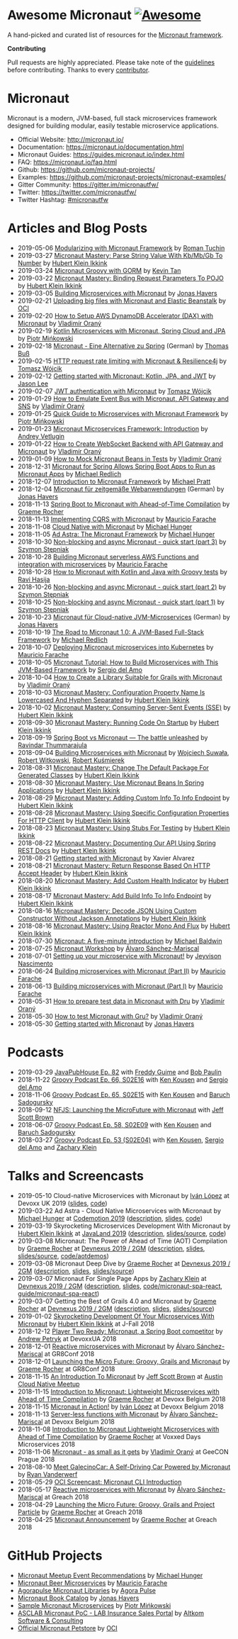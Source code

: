 # Awesome Micronaut [![Awesome](https://cdn.rawgit.com/sindresorhus/awesome/d7305f38d29fed78fa85652e3a63e154dd8e8829/media/badge.svg)](https://github.com/sindresorhus/awesome)

A hand-picked and curated list of resources for the [Micronaut framework](http://micronaut.io).

**Contributing**

Pull requests are highly appreciated.
Please take note of the [guidelines](https://github.com/JonasHavers/awesome-micronaut/blob/master/CONTRIBUTING.md) before contributing.
Thanks to every [contributor](https://github.com/JonasHavers/awesome-micronaut/graphs/contributors).

# Micronaut

Micronaut is a modern, JVM-based, full stack microservices framework designed for building modular, easily testable microservice applications.

* Official Website: http://micronaut.io/
* Documentation: https://micronaut.io/documentation.html
* Micronaut Guides: https://guides.micronaut.io/index.html
* FAQ: https://micronaut.io/faq.html
* Github: https://github.com/micronaut-projects/
* Examples: https://github.com/micronaut-projects/micronaut-examples/
* Gitter Community: https://gitter.im/micronautfw/
* Twitter: https://twitter.com/micronautfw/
* Twitter Hashtag: [#micronautfw](https://twitter.com/hashtag/micronautfw)

# Articles and Blog Posts

* 2019-05-06 [Modularizing with Micronaut Framework](https://kreuzwerker.de/blog/modularizing-with-micronaut-framework) by [Roman Tuchin](https://twitter.com/kreuzwerker)
* 2019-03-27 [Micronaut Mastery: Parse String Value With Kb/Mb/Gb To Number](https://mrhaki.blogspot.com/2019/03/micronaut-mastery-parse-string-value.html) by [Hubert Klein Ikkink](https://twitter.com/mrhaki)
* 2019-03-24 [Micronaut Groovy with GORM](https://medium.com/@S1lv3rd3m0n/micronaut-groovy-with-gorm-3a2d0b12e86b) by [Kevin Tan](https://twitter.com/S1lv3rd3m0n)
* 2019-03-22 [Micronaut Mastery: Binding Request Parameters To POJO](https://mrhaki.blogspot.com/2019/03/micronaut-mastery-binding-request.html) by [Hubert Klein Ikkink](https://twitter.com/mrhaki)
* 2019-03-05 [Building Microservices with Micronaut](http://www.javamagazine.mozaicreader.com/MarchApril2019/#&pageSet=23) by [Jonas Havers](https://twitter.com/JonasHavers)
* 2019-02-21 [Uploading big files with Micronaut and Elastic Beanstalk](https://objectcomputing.com/news/2019/02/21/uploading-big-files-micronaut-and-elastic-beanstalk) by [OCI](https://twitter.com/objectcomputing)
* 2019-02-20 [How to Setup AWS DynamoDB Accelerator (DAX) with Micronaut](https://medium.com/agorapulse-stories/how-to-setup-aws-dynamodb-accelerator-dax-with-micronaut-5b3ade1e3945) by [Vladimír Oraný](https://twitter.com/musketyr)
* 2019-02-19 [Kotlin Microservices with Micronaut, Spring Cloud and JPA](https://piotrminkowski.wordpress.com/2019/02/19/kotlin-microservices-with-micronaut-spring-cloud-and-jpa/) by [Piotr Mińkowski](https://twitter.com/piotr_minkowski)
* 2019-02-18 [Micronaut - Eine Alternative zu Spring](https://www.adesso.de/de/news/blog/micronaut-eine-alternative-zu-spring-4.jsp) (German) by [Thomas Buß](https://twitter.com/_tbuss_)
* 2019-02-15 [HTTP request rate limiting with Micronaut & Resilience4j](https://blog.98elements.com/http-request-rate-limiting-with-micronaut/) by [Tomasz Wójcik](https://twitter.com/_tomaszwojcik)
* 2019-02-12 [Getting started with Micronaut: Kotlin, JPA, and JWT](www.jasondl.ee/posts/2019/micronaut-jpa-jwt-kotlin.html) by [Jason Lee](https://twitter.com/jasondlee)
* 2019-02-07 [JWT authentication with Micronaut](https://blog.98elements.com/jwt-authentication-with-micronaut/) by [Tomasz Wójcik](https://twitter.com/_tomaszwojcik)
* 2019-01-29 [How to Emulate Event Bus with Micronaut, API Gateway and SNS](https://medium.com/agorapulse-stories/how-to-emulate-event-bus-with-micronaut-api-gateway-and-sns-7a6404461b44) by [Vladimír Oraný](https://twitter.com/musketyr)
* 2019-01-25 [Quick Guide to Microservices with Micronaut Framework](https://piotrminkowski.wordpress.com/2019/01/25/quick-guide-to-microservices-with-micronaut-framework/) by [Piotr Mińkowski](https://twitter.com/piotr_minkowski)
* 2019-01-23 [Micronaut Microservices Framework: Introduction](https://blog.codecentric.de/en/2019/01/micronaut-microservices/) by [Andrey Vetlugin](https://twitter.com/avetlugin)
* 2019-01-22 [How to Create WebSocket Backend with API Gateway and Micronaut](https://medium.com/agorapulse-stories/how-to-create-websocket-backend-with-api-gateway-and-micronaut-20c6683f5916) by [Vladimír Oraný](https://twitter.com/musketyr)
* 2019-01-09 [How to Mock Micronaut Beans in Tests](https://medium.com/agorapulse-stories/how-to-mock-micronaut-beans-in-tests-eaba6d20de70) by [Vladimír Oraný](https://twitter.com/musketyr)
* 2018-12-31 [Micronaut for Spring Allows Spring Boot Apps to Run as Micronaut Apps](https://www.infoq.com/news/2018/12/micronaut-for-spring-graalvm) by [Michael Redlich](https://twitter.com/mpredli/)
* 2018-12-07 [Introduction to Micronaut Framework](https://www.baeldung.com/micronaut) by [Michael Pratt](https://github.com/michael-pratt)
* 2018-12-04 [Micronaut für zeitgemäße Webanwendungen](https://www.heise.de/developer/artikel/Micronaut-fuer-zeitgemaesse-Webanwendungen-4237756.html?seite=all) (German) by [Jonas Havers](https://twitter.com/JonasHavers)
* 2018-11-13 [Spring Boot to Micronaut with Ahead-of-Time Compilation](https://objectcomputing.com/news/2018/11/13/spring-boot-micronaut-ahead-time-compilation) by [Graeme Rocher](https://twitter.com/graemerocher)
* 2018-11-13 [Implementing CQRS with Micronaut](https://mfarache.github.io/mfarache/Micronaut-Cqrs-Kafka-microservices/) by [Mauricio Farache](https://twitter.com/mahou5x)
* 2018-11-08 [Cloud Native with Micronaut](https://medium.com/@mesirii/cloud-native-with-micronaut-733c9784850f) by [Michael Hunger](https://twitter.com/mesirii)
* 2018-11-05 [Ad Astra: The Micronaut Framework](https://medium.com/@mesirii/ad-astra-the-micronaut-framework-52ff2d684877) by [Michael Hunger](https://twitter.com/mesirii)
* 2018-10-30 [Non-blocking and async Micronaut - quick start (part 3)](https://e.printstacktrace.blog/micronaut-non-blocking-and-async-part-3/) by [Szymon Stępniak](https://twitter.com/wololock)
* 2018-10-28 [Building Micronaut serverless AWS Functions and integration with microservices](https://mfarache.github.io/mfarache/Micronaut-Functions/) by [Mauricio Farache](https://twitter.com/mahou5x)
* 2018-10-28 [How to Micronaut with Kotlin and Java with Groovy tests](https://javawithravi.com/how-to-micronaut-with-kotlin-and-java-with-groovy-tests/) by [Ravi Hasija](https://twitter.com/java_with_ravi)
* 2018-10-26 [Non-blocking and async Micronaut - quick start (part 2)](https://e.printstacktrace.blog/micronaut-non-blocking-and-async-part-2/) by [Szymon Stępniak](https://twitter.com/wololock)
* 2018-10-25 [Non-blocking and async Micronaut - quick start (part 1)](https://e.printstacktrace.blog/micronaut-non-blocking-and-async-part1/) by [Szymon Stępniak](https://twitter.com/wololock)
* 2018-10-23 [Micronaut für Cloud-native JVM-Microservices](https://www.heise.de/developer/artikel/Micronaut-fuer-Cloud-native-JVM-Microservices-4198374.html?seite=all) (German) by [Jonas Havers](https://twitter.com/JonasHavers)
* 2018-10-19 [The Road to Micronaut 1.0: A JVM-Based Full-Stack Framework](https://www.infoq.com/news/2018/10/the-road-to-micronaut-1.0) by [Michael Redlich](https://twitter.com/mpredli/)
* 2018-10-07 [Deploying Micronaut microservices into Kubernetes](https://mfarache.github.io/mfarache/Deploying-Micronaut-Kubernetes/) by [Mauricio Farache](https://twitter.com/mahou5x)
* 2018-10-05 [Micronaut Tutorial: How to Build Microservices with This JVM-Based Framework](https://www.infoq.com/articles/micronaut-tutorial-microservices-jvm) by [Sergio del Amo](https://twitter.com/sdelamo)
* 2018-10-04 [How to Create a Library Suitable for Grails with Micronaut](https://medium.com/agorapulse-stories/how-to-create-library-suitable-for-grails-with-micronaut-3485329fd7e6) by [Vladimír Oraný](https://twitter.com/musketyr)
* 2018-10-03 [Micronaut Mastery: Configuration Property Name Is Lowercased And Hyphen Separated](http://mrhaki.blogspot.com/2018/10/micronaut-mastery-configuration.html) by [Hubert Klein Ikkink](https://twitter.com/mrhaki)
* 2018-10-02 [Micronaut Mastery: Consuming Server-Sent Events (SSE)](http://mrhaki.blogspot.com/2018/10/micronaut-mastery-consuming-server-sent.html) by [Hubert Klein Ikkink](https://twitter.com/mrhaki)
* 2018-09-30 [Micronaut Mastery: Running Code On Startup](http://mrhaki.blogspot.com/2018/09/micronaut-mastery-running-code-on.html) by [Hubert Klein Ikkink](https://twitter.com/mrhaki)
* 2018-09-19 [Spring Boot vs Micronaut — The battle unleashed](https://walkingtree.tech/spring-boot-vs-micronaut-the-battle-unleashed/) by [Ravindar Thummarajula](https://twitter.com/ravi01021987)
* 2018-09-04 [Building Microservices with Micronaut](https://altkomsoftware.pl/en/blog/microservices-micronaut/) by [Wojciech Suwała](https://twitter.com/wojtek_suwala), [Robert Witkowski](https://twitter.com/rwitkowski_asc), [Robert Kuśmierek](https://twitter.com/RKusmierek)
* 2018-08-31 [Micronaut Mastery: Change The Default Package For Generated Classes](http://mrhaki.blogspot.com/2018/08/micronaut-mastery-change-default.html) by [Hubert Klein Ikkink](https://twitter.com/mrhaki)
* 2018-08-30 [Micronaut Mastery: Use Micronaut Beans In Spring Applications](http://mrhaki.blogspot.com/2018/08/micronaut-mastery-use-micronaut-beans.html) by [Hubert Klein Ikkink](https://twitter.com/mrhaki)
* 2018-08-29 [Micronaut Mastery: Adding Custom Info To Info Endpoint](http://mrhaki.blogspot.com/2018/08/micronaut-mastery-adding-custom-info-to.html) by [Hubert Klein Ikkink](https://twitter.com/mrhaki)
* 2018-08-28 [Micronaut Mastery: Using Specific Configuration Properties For HTTP Client](http://mrhaki.blogspot.com/2018/08/micronaut-mastery-using-specific.html) by [Hubert Klein Ikkink](https://twitter.com/mrhaki)
* 2018-08-23 [Micronaut Mastery: Using Stubs For Testing](http://mrhaki.blogspot.com/2018/08/micronaut-mastery-using-stubs-for.html) by [Hubert Klein Ikkink](https://twitter.com/mrhaki)
* 2018-08-22 [Micronaut Mastery: Documenting Our API Using Spring REST Docs](http://mrhaki.blogspot.com/2018/08/micronaut-mastery-documenting-our-api.html) by [Hubert Klein Ikkink](https://twitter.com/mrhaki)
* 2018-08-21 [Getting started with Micronaut](https://developer.epages.com/blog/tech-stories/getting-started-with-micronaut/) by Xavier Alvarez
* 2018-08-21 [Micronaut Mastery: Return Response Based On HTTP Accept Header](http://mrhaki.blogspot.com/2018/08/micronaut-mastery-return-response-based.html) by [Hubert Klein Ikkink](https://twitter.com/mrhaki)
* 2018-08-20 [Micronaut Mastery: Add Custom Health Indicator](http://mrhaki.blogspot.com/2018/08/micronaut-mastery-add-custom-health.html) by [Hubert Klein Ikkink](https://twitter.com/mrhaki)
* 2018-08-17 [Micronaut Mastery: Add Build Info To Info Endpoint](http://mrhaki.blogspot.com/2018/08/micronaut-mastery-add-build-info-to.html) by [Hubert Klein Ikkink](https://twitter.com/mrhaki)
* 2018-08-16 [Micronaut Mastery: Decode JSON Using Custom Constructor Without Jackson Annotations](http://mrhaki.blogspot.com/2018/08/micronaut-mastery-decode-json-using.html) by [Hubert Klein Ikkink](https://twitter.com/mrhaki)
* 2018-08-16 [Micronaut Mastery: Using Reactor Mono And Flux](http://mrhaki.blogspot.com/2018/08/micronaut-mastery-using-reactor-mono.html) by [Hubert Klein Ikkink](https://twitter.com/mrhaki)
* 2018-07-30 [Micronaut: A five-minute introduction](https://michael.codes/posts/micronaut-intro/) by [Michael Baldwin](https://twitter.com/mkbaldwin21)
* 2018-07-25 [Micronaut Workshop](https://alvarosanchez.github.io/micronaut-workshop/) by [Álvaro Sánchez-Mariscal](https://twitter.com/alvaro_sanchez)
* 2018-07-01 [Setting up your microservice with Micronaut!](https://medium.com/liferay-engineering-brazil/setting-up-your-microservice-with-micronaut-fc3e2d6322cd) by [Jeyvison Nascimento](https://twitter.com/jeyandrade)
* 2018-06-24 [Building microservices with Micronaut (Part II)](https://mfarache.github.io/mfarache/Traceability-microservices-Micronoaut/) by [Mauricio Farache](https://twitter.com/mahou5x)
* 2018-06-13 [Building microservices with Micronaut (Part I)](https://mfarache.github.io/mfarache/Building-microservices-Micronoaut/) by [Mauricio Farache](https://twitter.com/mahou5x)
* 2018-05-31 [How to prepare test data in Micronaut with Dru](https://medium.com/agorapulse-stories/how-to-prepare-test-data-in-micronaut-with-dru-9b6e6550f260) by [Vladimír Oraný](https://twitter.com/musketyr)
* 2018-05-30 [How to test Micronaut with Gru?](https://medium.com/agorapulse-stories/how-to-test-micronaut-with-gru-9ef8f8093ecb) by [Vladimír Oraný](https://twitter.com/musketyr)
* 2018-05-30 [Getting started with Micronaut](https://jonas-havers.de/articles/getting-started-with-micronaut/) by [Jonas Havers](https://twitter.com/JonasHavers)

# Podcasts

* 2019-03-29 [JavaPubHouse Ep. 82](https://www.javapubhouse.com/2019/03/episode-82-uh-oh-spring-you-got-some-serious-competition-from-micronaut.html) with [Freddy Guime](https://twitter.com/fguime) and [Bob Paulin](https://twitter.com/bobpaulin)
* 2018-11-22 [Groovy Podcast Ep. 66, S02E16](https://groovypodcast.podbean.com/e/groovy-podcast-ep-66-s02e17/) with [Ken Kousen](https://twitter.com/kenkousen) and [Sergio del Amo](https://twitter.com/sdelamo)
* 2018-11-06 [Groovy Podcast Ep. 65, S02E15](https://groovypodcast.podbean.com/e/groovy-podcast-ep-65-s02e15/) with [Ken Kousen](https://twitter.com/kenkousen) and [Baruch Sadogursky](https://twitter.com/jbaruch)
* 2018-09-12 [NFJS: Launching the MicroFuture with Micronaut](http://blog.nofluffjuststuff.com/2018/09/12/podcast-launching-microfuture-micronaut/) with [Jeff Scott Brown](https://twitter.com/jeffscottbrown)
* 2018-06-07 [Groovy Podcast Ep. 58, S02E09](https://groovypodcast.podbean.com/e/groovy-podcast-ep-58-s02e09/) with [Ken Kousen](https://twitter.com/kenkousen) and [Baruch Sadogursky](https://twitter.com/jbaruch)
* 2018-03-27 [Groovy Podcast Ep. 53 (S02E04)](https://groovypodcast.podbean.com/e/groovy-podcast-ep-53-s02e04/) with [Ken Kousen](https://twitter.com/kenkousen), [Sergio del Amo](https://twitter.com/sdelamo) and [Zachary Klein](https://twitter.com/ZacharyAKlein)

# Talks and Screencasts

* 2019-05-10 Cloud-native Microservices with Micronaut by [Iván López](https://twitter.com/ilopmar) at Devoxx UK 2019 ([slides](https://www.slideshare.net/ilopmar/devoxx-uk-2019-cloudnative-microservices-with-micronaut), [code](https://github.com/ilopmar/devoxxuk-2019-micronaut))
* 2019-03-22 Ad Astra - Cloud Native Microservices with Micronaut by [Michael Hunger](https://twitter.com/mesirii) at [Codemotion 2019](https://events.codemotion.com/conferences/rome/2019/) ([description](https://events.codemotion.com/conferences/rome/2019/wp-content/themes/event/detail-talk.php?detail=12062), [slides](https://www.dropbox.com/s/57luj0qyg2swjaz/Ad%20Astra%20with%20Micronaut.pdf?dl=0), [code](https://github.com/jexp/meetup-recommendations-micronaut))
* 2019-03-19 Skyrocketing Microservices Development With Micronaut by [Hubert Klein Ikkink](https://twitter.com/mrhaki) at [JavaLand 2019](https://www.javaland.eu) ([description](https://programm.javaland.eu/2019/#/scheduledEvent/569664), [slides/source](https://github.com/mrhaki/javaland2019-micronaut/tree/master/presentation/dist), [code](https://github.com/mrhaki/javaland2019-micronaut/tree/master/demo))
* 2019-03-08 Micronaut: The Power of Ahead of Time (AOT) Compilation by [Graeme Rocher](https://twitter.com/GraemeRocher) at [Devnexus 2019 / 2GM](https://devnexus.com/2gm-home) ([description](https://devnexus.com/presentations/3514/), [slides](https://www.slideshare.net/graemerocher/micronaut-and-the-power-of-ahead-of-time-compilation-devnexus-2019), [slides/source](https://github.com/micronaut-projects/presentations/blob/master/devnexus-2019-micronaut-aot.md), [code/aotdemos](https://github.com/micronaut-projects/presentations/tree/master/demos/devnexus2019/aotdemos))
* 2019-03-08 Micronaut Deep Dive by [Graeme Rocher](https://twitter.com/GraemeRocher) at [Devnexus 2019 / 2GM](https://devnexus.com/2gm-home) ([description](https://devnexus.com/presentations/3511/), [slides](https://www.slideshare.net/graemerocher/micronaut-deep-dive-devnexus-2019), [slides/source](https://github.com/micronaut-projects/presentations/blob/master/devnexus-2019-micronaut-deep-dive.md))
* 2019-03-07 Micronaut For Single Page Apps by [Zachary Klein](https://twitter.com/ZacharyAKlein) at [Devnexus 2019 / 2GM](https://devnexus.com/2gm-home) ([description](https://devnexus.com/presentations/3512/), [slides](https://www.slideshare.net/zak89s/micronaut-for-single-page-apps), [code/micronaut-spa-react](https://github.com/micronaut-guides/micronaut-spa-react), [guide/micronaut-spa-react](http://guides.micronaut.io/micronaut-spa-react/guide/index.html))
* 2019-03-07 Getting the Best of Grails 4.0 and Micronaut by [Graeme Rocher](https://twitter.com/GraemeRocher) at [Devnexus 2019 / 2GM](https://devnexus.com/2gm-home) ([description](https://devnexus.com/presentations/3513/), [slides](https://www.slideshare.net/graemerocher/grails-4-and-micronaut-at-devnexus-2019), [slides/source](https://github.com/micronaut-projects/presentations/blob/master/devnexus-2019-grails-micronaut.md))
* 2019-01-02 [Skyrocketing Development Of Your Microservices With Micronaut](https://www.youtube.com/watch?v=Wkqm4NlM5hE) by [Hubert Klein Ikkink](https://twitter.com/mrhaki) at J-Fall 2018
* 2018-12-12 [Player Two Ready: Micronaut, a Spring Boot competitor](https://www.youtube.com/watch?v=epOZvEtyF84) by [Andrew Petryk](https://twitter.com/ipreferespresso) at DevoxxUA 2018
* 2018-12-01 [Reactive microservices with Micronaut](https://www.youtube.com/watch?v=10OBZINvwRA) by [Álvaro Sánchez-Mariscal](https://twitter.com/alvaro_sanchez) at GR8Conf 2018
* 2018-12-01 [Launching the Micro Future: Groovy, Grails and Micronaut](https://www.youtube.com/watch?v=upp3mKVVu9Q) by [Graeme Rocher](https://twitter.com/graemerocher) at GR8Conf 2018
* 2018-11-15 [An Introduction To Micronaut](http://usergroup.tv/videos/an-introduction-to-micronaut) by [Jeff Scott Brown](https://twitter.com/JeffScottBrown) at [Austin Cloud Native Meetup](https://www.meetup.com/Austin-Cloud-Native-Meetup/events/255733015/)
* 2018-11-15 [Introduction to Micronaut: Lightweight Microservices with Ahead of Time Compilation](https://www.youtube.com/watch?v=P1qp_l5EFic) by [Graeme Rocher](https://twitter.com/graemerocher) at Devoxx Belgium 2018
* 2018-11-15 [Micronaut in Action!](https://www.youtube.com/watch?v=aBTMn-9PPvM) by [Iván López](https://twitter.com/ilopmar) at Devoxx Belgium 2018
* 2018-11-13 [Server-less functions with Micronaut](https://www.youtube.com/watch?v=0xnsbelwJQQ) by [Álvaro Sánchez-Mariscal](https://twitter.com/alvaro_sanchez) at Devoxx Belgium 2018
* 2018-11-08 [Introduction to Micronaut Lightweight Microservices with Ahead of Time Compilation](https://www.youtube.com/watch?v=BL9SsY5orkA) by [Graeme Rocher](https://twitter.com/graemerocher) at Voxxed Days Microservices 2018
* 2018-11-06 [Micronaut - as small as it gets](https://www.youtube.com/watch?v=yptXp9MGoMI) by [Vladimír Oraný](https://twitter.com/musketyr) at GeeCON Prague 2018
* 2018-08-10 [Meet GalecinoCar: A Self-Driving Car Powered by Micronaut](https://www.youtube.com/watch?v=9odEvHN3AJM) by [Ryan Vanderwerf](https://twitter.com/ryanvanderwerf)
* 2018-05-29 [OCI Screencast: Micronaut CLI Introduction](https://www.youtube.com/watch?v=R90A8drFkyQ)
* 2018-05-17 [Reactive microservices with Micronaut](https://www.youtube.com/watch?v=o-DznSljvzI) by [Álvaro Sánchez-Mariscal](https://twitter.com/alvaro_sanchez) at Greach 2018
* 2018-04-29 [Launching the Micro Future: Groovy, Grails and Project Particle](https://www.youtube.com/watch?v=HTUumoh7lWE) by [Graeme Rocher](https://twitter.com/graemerocher) at Greach 2018
* 2018-04-25 [Micronaut Announcement](https://www.youtube.com/watch?v=56j_f3OCg6E) by [Graeme Rocher](https://twitter.com/graemerocher) at Greach 2018

# GitHub Projects

* [Micronaut Meetup Event Recommendations](https://github.com/jexp/meetup-recommendations-micronaut) by [Michael Hunger](https://twitter.com/mesirii)
* [Micronaut Beer Microservices](https://github.com/mfarache/micronaut-ms) by [Mauricio Farache](https://www.twitter.com/mahou5x)
* [Agorapulse Micronaut Libraries](https://github.com/agorapulse/micronaut-libraries) by [Agora Pulse](https://twitter.com/AgoraPulse)
* [Micronaut Book Catalog](https://github.com/JonasHavers/book-catalog) by [Jonas Havers](https://twitter.com/JonasHavers)
* [Sample Micronaut Microservices](https://github.com/piomin/sample-micronaut-microservices) by [Piotr Mińkowski](https://twitter.com/Piotr_Minkowski)
* [ASCLAB Micronaut PoC - LAB Insurance Sales Portal](https://github.com/asc-lab/micronaut-microservices-poc) by [Altkom Software & Consulting](https://twitter.com/AltkomSC)
* [Official Micronaut Petstore](https://github.com/micronaut-projects/micronaut-examples/tree/master/petstore) by [OCI](https://twitter.com/ObjectComputing)
